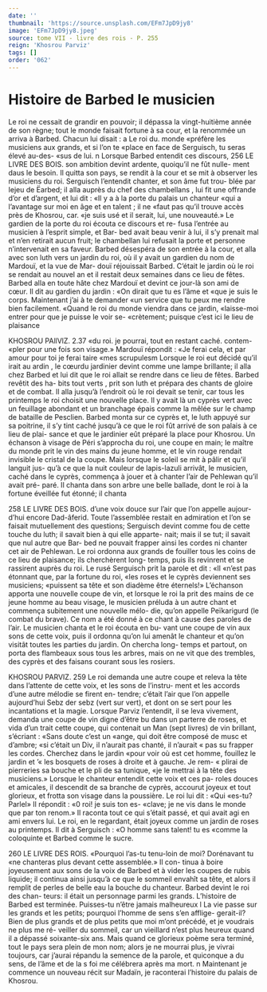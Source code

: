 ```yaml
---
date: ''
thumbnail: 'https://source.unsplash.com/EFm7JpD9jy8'
image: 'EFm7JpD9jy8.jpeg'
source: tome VII - livre des rois - P. 255
reign: 'Khosrou Parviz'
tags: []
order: '062'
---
```


# Histoire de Barbed le musicien

Le roi ne cessait de grandir en pouvoir; il dépassa la vingt-huitième année de son règne; tout le monde faisait fortune à sa cour, et la renommée un arriva
à Barbed. Chacun lui disait : a Le roi du. monde «préfère les musiciens aux grands, et si l’on te
«place en face de Serguisch, tu seras élevé au-des- «sus de lui. n Lorsque Barbed entendit ces discours,
256 LE LIVRE DES BOIS.
son ambition devint ardente, quoiqu’il ne fût nulle-
ment daus le besoin. Il quitta son pays, se rendit à la cour et se mit à observer les musiciens du roi. Serguisch l’entendit chanter, et son âme fut trou- blée par Iejeu de Ëarbed; il alla auprès du chef des chambellans , lui fit une offrande d’or et d’argent, et
lui dit : «Il y a à la porte du palais un chanteur «qui a l’avantage sur moi en âge et en talent ; il ne «faut pas qu’il trouve accès près de Khosrou, car.
«je suis usé et il serait, lui, une nouveauté.» Le gardien de la porte du roi écouta ce discours et re- fusa l’entrée au musicien à l’esprit simple, et Bar-
bed avait beau venir à lui, il s’y prenait mal et n’en
retirait aucun fruit; le chambellan lui refusait la porte et personne n’intervenait en sa faveur.
Barbed désespéra de son entrée à la cour, et alla
avec son luth vers un jardin du roi, où il y avait un gardien du nom de Mardouï, et la vue de Mar- douï réjouissait Barbed. C’était le jardin où le roi
se rendait au nouvel an et il restait deux semaines dans ce lieu de fêtes. Barbed alla en toute hâte chez Mardouï et devint ce jour-là son ami de cœur. Il dit
au gardien du jardin : «On dirait que tu es l’âme et
«que je suis le corps. Maintenant j’ai à te demander
«un service que tu peux me rendre bien facilement. «Quand le roi du monde viendra dans ce jardin, «laisse-moi entrer pour que je puisse le voir se- «crètement; puisque c’est ici le lieu de plaisance

KHOSROU PAllVlZ. 2.37 «du roi. je pourrai, tout en restant caché. contem-
«pler pour une fois son visage.» Mardouï répondit :
«Je ferai cela, et par amour pour toi je ferai taire «mes scrupulesm
Lorsque le roi eut décidé qu’il irait au ardin , le
cœurdu jardinier devint comme une lampe brillante; il alla chez Barbed et lui dit que le roi allait se rendre dans ce lieu de fêtes. Barbed revêtit des ha-
bits tout verts , prit son luth et prépara des chants de gloire et de combat. Il alla jusqu’à l’endroit où le
roi devait se tenir, car tous les printemps le roi
choisit une nouvelle place. Il y avait là un cyprès
vert avec un feuillage abondant et un branchage
épais comme la mêlée sur le champ de bataille de
Pesclien. Barbed monta sur ce cyprès et, le luth appuyé sur sa poitrine, il s’y tint caché jusqu’à ce
que le roi fût arrivé de son palais à ce lieu de plai- sance et que le jardinier eût préparé la place pour Khosrou. Un échanson à visage de Péri s’approcha
du roi, une coupe en main; le maître du monde prit le vin des mains du jeune homme, et le vin rouge rendait invisible le cristal de la coupe. Mais lorsque le soleil se mit à pâlir et qu’il languit jus-
qu’à ce que la nuit couleur de lapis-lazuli arrivât,
le musicien, caché dans le cyprès, commença à
jouer et à chanter l’air de Pehlewan qu’il avait pré-
paré. Il chanta dans son arbre une belle ballade, dont le roi à la fortune éveillée fut étonné; il chanta

258 LE LIVRE DES BOIS. d’une voix douce sur l’air que l’on appelle aujour-
d’hui encore Dad-âferid. Toute l’assemblée restait
en admiration et l’on se faisait mutuellement des questions; Serguisch devint comme fou de cette touche du luth; il savait bien à qui elle apparte- nait; mais il se tut; il savait que nul autre que Bar- bed ne pouvait frapper ainsi les cordes ni chanter cet air de Pehlewan.
Le roi ordonna aux grands de fouiller tous les coins de ce lieu de plaisance; ils cherchèrent long- temps, puis ils revinrent et se rassirent auprès du roi. Le rusé Serguisch prit la parole et dit : «Il «n’est pas étonnant que, par la fortune du roi,
«les roses et le cyprès deviennent ses musiciens; «puissent sa tête et son diadème être éternels!» L’échanson apporta une nouvelle coupe de vin, et lorsque le roi la prit des mains de ce jeune homme au beau visage, le musicien préluda à un autre chant et commença subitement une nouvelle mélo-
die, qu’on appelle Peïkarigurd (le combat du brave).
Ce nom a été donné à ce chant à cause des paroles
de l’air. Le musicien chanta et le roi écouta en bu-
vant une coupe de vin aux sons de cette voix, puis il ordonna qu’on lui amenât le chanteur et qu’on
visitât toutes les parties du jardin. On chercha long- temps et partout, on porta des flambeaux sous tous les arbres, mais on ne vit que des trembles, des cyprès et des faisans courant sous les rosiers.

KHOSROU PARVIZ. 259 Le roi demanda une autre coupe et releva la tête
dans l’attente de cette voix, et les sons de l’instru- ment et les accords d’une autre mélodie se firent en- tendre; c’était l’air que l’on appelle aujourd’hui Sebz
der sebz (vert sur vert), et dont on se sert pour les incantations et la magie. Lorsque Parviz I’entendit,
il se leva vivement, demanda une coupe de vin digne d’être bu dans un parterre de roses, et vida d’un
trait cette coupe, qui contenait un Man (sept livres) de vin brillant, s’écriant : «Sans doute c’est un
«ange, qui doit être composé de musc et d’ambre;
«si c’était un Div, il n’aurait pas chanté, il n’aurait
« pas su frapper les cordes. Cherchez dans le jardin «pour voir où est cet homme, fouillez le jardin et
’« les bosquets de roses à droite et à gauche. Je rem-
« plirai de pierreries sa bouche et le pli de sa tunique, «je le mettrai à la tête des musiciens.»
Lorsque le chanteur entendit cette voix et ces pa- roles douces et amicales, il descendit de sa branche de cyprès, accourut joyeux et tout glorieux, et frotta
son visage dans la poussière. Le roi lui dit : «Qui «es-tu? Parlel» Il répondit : «0 roi! je suis ton es- «clave; je ne vis dans le monde que par ton renom.» Il raconta tout ce qui s’était passé, et qui avait agi
en ami envers lui. Le roi, en le regardant, était joyeux comme un jardin de roses au printemps. Il
dit à Serguisch : «O homme sans talent! tu es «comme la coloquinte et Barbed comme le sucre.

260 LE LIVRE DES ROIS. «Pourquoi l’as-tu tenu-loin de moi? Dorénavant tu
«ne chanteras plus devant cette assemblée.» Il con- tinua à boire joyeusement aux sons de la voix de Barbed et à vider les coupes de rubis liquide; il continua ainsi jusqu’à ce que le sommeil envahît sa
tête, et alors il remplit de perles de belle eau la bouche du chanteur. Barbed devint le roi des chan- teurs: il était un personnage parmi les grands.
L’histoire de Barbed est terminée. Puisses-tu
n’être jamais malheureux l La vie passe sur les grands
et les petits; pourquoi l’homme de sens s’en afflige- gerait-il? Bien de plus grands et de plus petits que moi m’ont précédé, et je voudrais ne plus me ré-
veiller du sommeil, car un vieillard n’est plus heureux quand il a dépassé soixante-six ans. Mais quand ce glorieux poème sera terminé, tout le pays sera plein de mon nom; alors je ne mourrai plus, je vivrai toujours, car j’aurai répandu la semence de
la parole, et quiconque a du sens, de l’âme et de la s
foi me célébrera après ma mort. n
Maintenant je commence un nouveau récit sur Madaïn, je raconterai l’histoire du palais de Khosrou.

